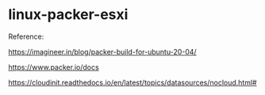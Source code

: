 # linux-packer-esxi






Reference: 

https://imagineer.in/blog/packer-build-for-ubuntu-20-04/

https://www.packer.io/docs

https://cloudinit.readthedocs.io/en/latest/topics/datasources/nocloud.html#
